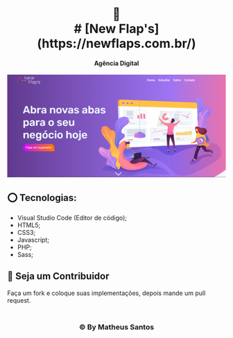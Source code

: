 <h1 align="center">
🏢<br># [New Flap's](https://newflaps.com.br/)
</h1>

<h4 align="center">
Agência Digital
</h4>

![Resultado](./imagens/show.png)

## ⭕ Tecnologias:
- Visual Studio Code (Editor de código);
- HTML5;
- CSS3;
- Javascript;
- PHP;
- Sass;


## 👊 Seja um Contribuidor<br>
Faça um fork e coloque suas implementações, depois mande um pull request.<br>

<h3 align="center">
<br>© By <strong>Matheus Santos </strong>
</h3>
